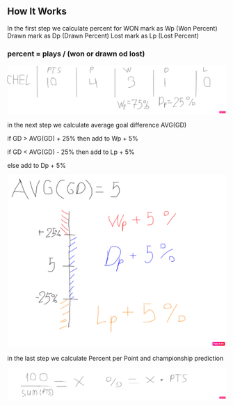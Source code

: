 ## How It Works

In the first step we calculate percent for
WON mark as Wp (Won Percent)
Drawn mark as Dp (Drawn Percent)
Lost mark as Lp (Lost Percent)

### percent = plays / (won or drawn od lost)
<p align="center"><img src="public/assets/image/first_step.jpg"></p>

<p>in the next step we calculate average goal difference AVG(GD)</p>
<p>if GD > AVG(GD) + 25% then add to Wp + 5%</p>
<p>if GD < AVG(GD) - 25% then add to Lp + 5%</p>
<p>else add to Dp + 5%</p>
<p align="center"><img src="public/assets/image/second_step.jpg"></p>

in the last step we calculate Percent per Point and championship prediction
<p align="center"><img src="public/assets/image/third_step.png"></p>
